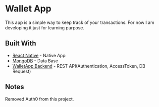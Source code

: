 # Wallet App

This app is a simple way to keep track of your transactions. For now I am developing it just for learning purpose.

## Built With

- [React Native](https://facebook.github.io/react-native/) - Native App
- [MongoDB](https://www.mongodb.com/) - Data Base
- [WalletApp Backend](https://github.com/PedroBGodoy/bittencourt-wallet-app-backend) - REST API(Authentication, AccessToken, DB Request)

## Notes

Removed Auth0 from this project.
